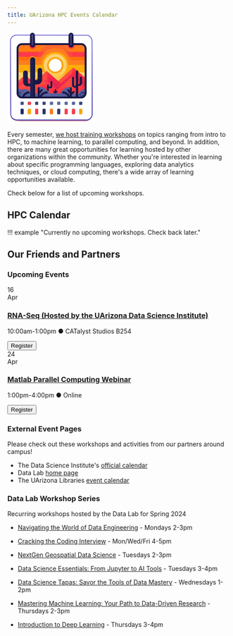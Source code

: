 ```yaml
---
title: UArizona HPC Events Calendar
---
```

<link rel="stylesheet" href="../../assets/stylesheets/events.css">
<link rel="stylesheet" href="../../assets/stylesheets/images.css">


<img class="img-right" src="images/az_calendar.png" title="Desert calendar illustration" alt="cactus" width="200">

Every semester, [we host training workshops](../workshops/intro_to_hpc/) on topics ranging from intro to HPC, to machine learning, to parallel computing, and beyond. In addition, there are many great opportunities for learning hosted by other organizations within the community. Whether you're interested in learning about specific programming languages, exploring data analytics techniques, or cloud computing, there's a wide array of learning opportunities available.

Check below for a list of upcoming workshops.

## HPC Calendar

!!! example "Currently no upcoming workshops. Check back later."

## Our Friends and Partners

### Upcoming Events

<div class="event-card">
    <div class="event-date">
        <div class="date-number">16</div>
        <div class="date-month">Apr</div>
    </div>
        <div class="event-details">
            <h3><a href="https://datascience.arizona.edu/events/uarizona-datalab-special-workshop-rna-seq">RNA-Seq (Hosted by the UArizona Data Science Institute)</a></h3>
            <p>10:00am-1:00pm &#x25cf CATalyst Studios B254</p>
        </div>
        <div class="event-registration">
            <a href="https://uarizona.co1.qualtrics.com/jfe/form/SV_ehcQ3E76g4NWRIG"> <button class="register-button">Register</button></a>
        </div>
</div>
<div class="event-card">
    <div class="event-date">
        <div class="date-number">24</div>
        <div class="date-month">Apr</div>
    </div>
        <div class="event-details">
            <h3><a href="https://www.mathworks.com/company/events/seminars/parallel-computing-with-matlab-hands-on-workshop-4363824.html">Matlab Parallel Computing Webinar</a></h3>
            <p>1:00pm-4:00pm &#x25cf Online</p>
        </div>
        <div class="event-registration">
            <a href="https://www.mathworks.com/company/events/seminars/parallel-computing-with-matlab-hands-on-workshop-4363824.html"> <button class="register-button">Register</button></a>
        </div>
</div>

### External Event Pages

Please check out these workshops and activities from our partners around campus!

- The Data Science Institute's [official calendar](https://datascience.arizona.edu/calendar)
- Data Lab [home page](https://datainsight.arizona.edu/uarizona-data-lab)
- The UArizona Libraries [event calendar](https://libcal.library.arizona.edu/calendar/events)


### Data Lab Workshop Series

Recurring workshops hosted by the Data Lab for Spring 2024

- [Navigating the World of Data Engineering](https://datascience.arizona.edu/events/navigating-world-data-engineering) - Mondays 2-3pm

- [Cracking the Coding Interview](https://datascience.arizona.edu/events/cracking-coding-interview) - Mon/Wed/Fri 4-5pm

- [NextGen Geospatial Data Science](https://datascience.arizona.edu/events/nextgen-geospatial-data-science) - Tuesdays 2-3pm

- [Data Science Essentials: From Jupyter to AI Tools](https://datascience.arizona.edu/events/data-science-essentials-jupyter-ai-tools) - Tuesdays 3-4pm

- [Data Science Tapas: Savor the Tools of Data Mastery](https://datascience.arizona.edu/events/data-science-tapas-savor-tools-data-mastery) - Wednesdays 1-2pm

- [Mastering Machine Learning: Your Path to Data-Driven Research](https://datascience.arizona.edu/events/mastering-machine-learning-your-path-data-driven-research) - Thursdays 2-3pm

- [Introduction to Deep Learning](https://datascience.arizona.edu/events/deep-dive-data-guide-deep-learning) - Thursdays 3-4pm

<!--
!!! example "No upcoming workshops scheduled. Check back later"
-->
<!--

Below is a nice format you can use to create cards for upcoming events. 

<div class="event-card">
    <div class="event-date">
        <div class="date-number">DAY</div>
        <div class="date-month">3 LETTER MONTH</div>
    </div>
        <div class="event-details">
            <h3><a href="PATH TO WORKSHOP PAGE">WORKSHOP NAME</a></h3>
            <p>TIME &#x25cf LOCATION</p>
        </div>
        <div class="event-registration">
            <a href="REGISTRATION LINK"> <button class="register-button">Register</button></a>
        </div>
</div>


As an example:

<div class="event-card">
    <div class="event-date">
        <div class="date-number">3</div>
        <div class="date-month">Apr</div>
    </div>
        <div class="event-details">
            <h3><a href="../intro_to_hpc/">Intro to HPC</a></h3>
            <p>10:00-11:00am &#x25cf Catalyst Studios Room 1</p>
        </div>
        <div class="event-registration">
            <a href="REGISTRATION LINK"> <button class="register-button">Register</button></a>
        </div>
</div>

-->